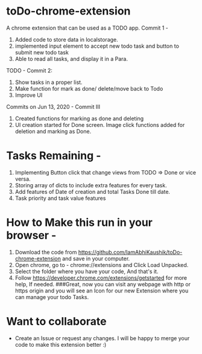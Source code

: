 # toDo-chrome-extension

A chrome extension that can be used as a TODO app. 
Commit 1 - 
1. Added code to store data in localstorage. 
2. implemented input element to accept new todo task and button to submit new todo task
3. Able to read all tasks, and display it in a Para.

TODO - Commit 2: 
1. Show tasks in a proper list.
2. Make function for mark as done/ delete/move back to Todo
3. Improve UI

Commits on Jun 13, 2020 - Commit III
1. Created functions for marking as done and deleting
2. UI creation started for Done screen. Image click functions added for deletion and marking as Done.

# Tasks Remaining -
1. Implementing Button click that change views from TODO => Done or vice versa. 
2. Storing array of dicts to include extra features for every task.
3. Add features of Date of creation and total Tasks Done till date.
4. Task priority and task value features 

# How to Make this run in your browser - 
1. Download the code from https://github.com/IamAbhiKaushik/toDo-chrome-extension and save in your computer.
2. Open chrome, go to - chrome://extensions and Click Load Unpacked. 
3. Select the folder where you have your code, And that's it.
4. Follow https://developer.chrome.com/extensions/getstarted for more help, If needed.
###Great, now you can visit any webpage with http or https origin and you will see an Icon for our new Extension where you can manage your todo Tasks.


# Want to collaborate
 - Create an Issue or request any changes. I will be happy to merge your code to make this extension better :)

